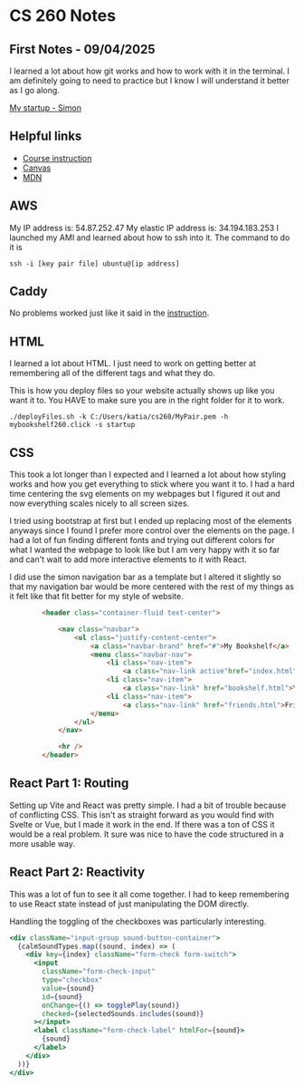 # CS 260 Notes

## First Notes - 09/04/2025

I learned a lot about how git works and how to work with it in the terminal. I am definitely going to need to practice but I know I will understand it better as I go along.

[My startup - Simon](https://simon.cs260.click)

## Helpful links

- [Course instruction](https://github.com/webprogramming260)
- [Canvas](https://byu.instructure.com)
- [MDN](https://developer.mozilla.org)

## AWS

My IP address is: 54.87.252.47
My elastic IP address is: 34.194.183.253
I launched my AMI and learned about how to ssh into it. The command to do it is 
```
ssh -i [key pair file] ubuntu@[ip address]
```

## Caddy

No problems worked just like it said in the [instruction](https://github.com/webprogramming260/.github/blob/main/profile/webServers/https/https.md).

## HTML

I learned a lot about HTML. I just need to work on getting better at remembering all of the different tags and what they do.

This is how you deploy files so your website actually shows up like you want it to. You HAVE to make sure you are in the right folder for it to work.

```
./deployFiles.sh -k C:/Users/katia/cs260/MyPair.pem -h mybookshelf260.click -s startup
```

## CSS

This took a lot longer than I expected and I learned a lot about how styling works and how you get everything to stick where you want it to. I had a hard time centering the svg elements on my webpages but I figured it out and now everything scales nicely to all screen sizes.

I tried using bootstrap at first but I ended up replacing most of the elements anyways since I found I prefer more control over the elements on the page.
I had a lot of fun finding different fonts and trying out different colors for what I wanted the webpage to look like but I am very happy with it so far and can't wait to add more interactive elements to it with React.

I did use the simon navigation bar as a template but I altered it slightly so that my navigation bar would be more centered with the rest of my things as it felt like that fit better for my style of website.

```html
        <header class="container-fluid text-center">

            <nav class="navbar">
                <ul class="justify-content-center">
                    <a class="navbar-brand" href="#">My Bookshelf</a>
                    <menu class="navbar-nav">
                        <li class="nav-item">
                            <a class="nav-link active"href="index.html">Home</a></li>
                        <li class="nav-item">
                            <a class="nav-link" href="bookshelf.html">Your Bookshelf</a></li>
                        <li class="nav-item">
                            <a class="nav-link" href="friends.html">Friends</a></li>
                    </menu>
                </ul>
            </nav>

            <hr />
        </header>
```

## React Part 1: Routing

Setting up Vite and React was pretty simple. I had a bit of trouble because of conflicting CSS. This isn't as straight forward as you would find with Svelte or Vue, but I made it work in the end. If there was a ton of CSS it would be a real problem. It sure was nice to have the code structured in a more usable way.

## React Part 2: Reactivity

This was a lot of fun to see it all come together. I had to keep remembering to use React state instead of just manipulating the DOM directly.

Handling the toggling of the checkboxes was particularly interesting.

```jsx
<div className="input-group sound-button-container">
  {calmSoundTypes.map((sound, index) => (
    <div key={index} className="form-check form-switch">
      <input
        className="form-check-input"
        type="checkbox"
        value={sound}
        id={sound}
        onChange={() => togglePlay(sound)}
        checked={selectedSounds.includes(sound)}
      ></input>
      <label className="form-check-label" htmlFor={sound}>
        {sound}
      </label>
    </div>
  ))}
</div>
```
